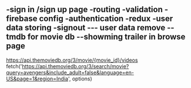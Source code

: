 -sign in /sign up page
-routing
-validation
-firebase config
-authentication
-redux
-user data storing
-signout --- user data remove
--tmdb for movie db
--showming trailer in browse page
--

https://api.themoviedb.org/3/movie/{movie_id}/videos
fetch('https://api.themoviedb.org/3/search/movie?query=avengers&include_adult=false&language=en-US&page=1&region=India', options)